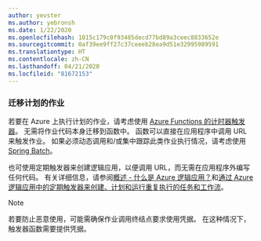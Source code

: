 ```yaml
---
author: yevster
ms.author: yebronsh
ms.date: 1/22/2020
ms.openlocfilehash: 1015c179c0f93485decd77bd89a3ceec8833652e
ms.sourcegitcommit: 0af39ee9ff27c37ceeeb28ea9d51e32995989591
ms.translationtype: HT
ms.contentlocale: zh-CN
ms.lasthandoff: 04/21/2020
ms.locfileid: "81672153"
---
```

### <a name="migrate-scheduled-jobs"></a>迁移计划的作业

若要在 Azure 上执行计划的作业，请考虑使用 [Azure Functions 的计时器触发器](/azure/azure-functions/functions-bindings-timer)。 无需将作业代码本身迁移到函数中。 函数可以直接在应用程序中调用 URL 来触发作业。 如果必须动态调用和/或集中跟踪此类作业执行情况，请考虑使用 [Spring Batch](https://spring.io/projects/spring-batch)。

也可使用定期触发器来创建逻辑应用，以便调用 URL，而无需在应用程序外编写任何代码。 有关详细信息，请参阅[概述 - 什么是 Azure 逻辑应用？](/azure/logic-apps/logic-apps-overview)和[通过 Azure 逻辑应用中的定期触发器来创建、计划和运行重复执行的任务和工作流](/azure/connectors/connectors-native-recurrence)。

> [!NOTE]
> 若要防止恶意使用，可能需确保作业调用终结点要求使用凭据。 在这种情况下，触发器函数需要提供凭据。
